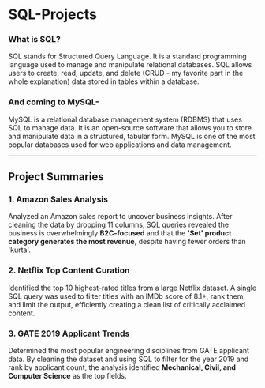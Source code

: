 # SQL-Projects

### What is SQL?

SQL stands for Structured Query Language. It is a standard programming language used to manage and manipulate relational databases. SQL allows users to create, read, update, and delete (CRUD - my favorite part in the whole explanation) data stored in tables within a database.

### And coming to MySQL-

MySQL is a relational database management system (RDBMS) that uses SQL to manage data. It is an open-source software that allows you to store and manipulate data in a structured, tabular form. MySQL is one of the most popular databases used for web applications and data management.

---

## Project Summaries

### 1. Amazon Sales Analysis

Analyzed an Amazon sales report to uncover business insights. After cleaning the data by dropping 11 columns, SQL queries revealed the business is overwhelmingly **B2C-focused** and that the **'Set' product category generates the most revenue**, despite having fewer orders than 'kurta'.

### 2. Netflix Top Content Curation

Identified the top 10 highest-rated titles from a large Netflix dataset. A single SQL query was used to filter titles with an IMDb score of 8.1+, rank them, and limit the output, efficiently creating a clean list of critically acclaimed content.

### 3. GATE 2019 Applicant Trends

Determined the most popular engineering disciplines from GATE applicant data. By cleaning the dataset and using SQL to filter for the year 2019 and rank by applicant count, the analysis identified **Mechanical, Civil, and Computer Science** as the top fields.
